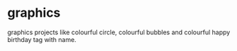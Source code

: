 # graphics
graphics projects like colourful circle, colourful bubbles and colourful happy birthday tag with name.
